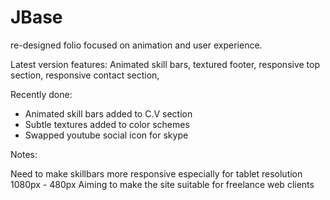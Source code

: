 # JBase
re-designed folio focused on animation and user experience.

Latest version features: Animated skill bars, textured footer, responsive top section, responsive contact section,

Recently done: 

- Animated skill bars added to C.V section
- Subtle textures added to color schemes
- Swapped youtube social icon for skype

Notes:

Need to make skillbars more responsive especially for tablet resolution 1080px - 480px 
Aiming to make the site suitable for freelance web clients 


